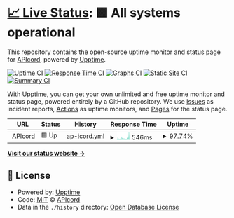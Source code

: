 # [📈 Live Status](https://APIcord.github.io/status): <!--live status--> **🟩 All systems operational**

This repository contains the open-source uptime monitor and status page for [APIcord](https://apicord.github.io), powered by [Upptime](https://github.com/upptime/upptime).

[![Uptime CI](https://github.com/APIcord/status/workflows/Uptime%20CI/badge.svg)](https://github.com/APIcord/status/actions?query=workflow%3A%22Uptime+CI%22)
[![Response Time CI](https://github.com/APIcord/status/workflows/Response%20Time%20CI/badge.svg)](https://github.com/APIcord/status/actions?query=workflow%3A%22Response+Time+CI%22)
[![Graphs CI](https://github.com/APIcord/status/workflows/Graphs%20CI/badge.svg)](https://github.com/APIcord/status/actions?query=workflow%3A%22Graphs+CI%22)
[![Static Site CI](https://github.com/APIcord/status/workflows/Static%20Site%20CI/badge.svg)](https://github.com/APIcord/status/actions?query=workflow%3A%22Static+Site+CI%22)
[![Summary CI](https://github.com/APIcord/status/workflows/Summary%20CI/badge.svg)](https://github.com/APIcord/status/actions?query=workflow%3A%22Summary+CI%22)

With [Upptime](https://upptime.js.org), you can get your own unlimited and free uptime monitor and status page, powered entirely by a GitHub repository. We use [Issues](https://github.com/APIcord/status/issues) as incident reports, [Actions](https://github.com/APIcord/status/actions) as uptime monitors, and [Pages](https://APIcord.github.io/status) for the status page.

<!--start: status pages-->
<!-- This summary is generated by Upptime (https://github.com/upptime/upptime) -->
<!-- Do not edit this manually, your changes will be overwritten -->
<!-- prettier-ignore -->
| URL | Status | History | Response Time | Uptime |
| --- | ------ | ------- | ------------- | ------ |
| <img alt="" src="https://apicord.github.io/imgs/apicord.jpeg" height="13"> [APIcord](https://apidiscord.l64.repl.co) | 🟩 Up | [ap-icord.yml](https://github.com/APIcord/status/commits/HEAD/history/ap-icord.yml) | <details><summary><img alt="Response time graph" src="./graphs/ap-icord/response-time-week.png" height="20"> 546ms</summary><br><a href="https://APIcord.github.io/status/history/ap-icord"><img alt="Response time 1529" src="https://img.shields.io/endpoint?url=https%3A%2F%2Fraw.githubusercontent.com%2FAPIcord%2Fstatus%2FHEAD%2Fapi%2Fap-icord%2Fresponse-time.json"></a><br><a href="https://APIcord.github.io/status/history/ap-icord"><img alt="24-hour response time 849" src="https://img.shields.io/endpoint?url=https%3A%2F%2Fraw.githubusercontent.com%2FAPIcord%2Fstatus%2FHEAD%2Fapi%2Fap-icord%2Fresponse-time-day.json"></a><br><a href="https://APIcord.github.io/status/history/ap-icord"><img alt="7-day response time 546" src="https://img.shields.io/endpoint?url=https%3A%2F%2Fraw.githubusercontent.com%2FAPIcord%2Fstatus%2FHEAD%2Fapi%2Fap-icord%2Fresponse-time-week.json"></a><br><a href="https://APIcord.github.io/status/history/ap-icord"><img alt="30-day response time 1261" src="https://img.shields.io/endpoint?url=https%3A%2F%2Fraw.githubusercontent.com%2FAPIcord%2Fstatus%2FHEAD%2Fapi%2Fap-icord%2Fresponse-time-month.json"></a><br><a href="https://APIcord.github.io/status/history/ap-icord"><img alt="1-year response time 1529" src="https://img.shields.io/endpoint?url=https%3A%2F%2Fraw.githubusercontent.com%2FAPIcord%2Fstatus%2FHEAD%2Fapi%2Fap-icord%2Fresponse-time-year.json"></a></details> | <details><summary><a href="https://APIcord.github.io/status/history/ap-icord">97.74%</a></summary><a href="https://APIcord.github.io/status/history/ap-icord"><img alt="All-time uptime 94.33%" src="https://img.shields.io/endpoint?url=https%3A%2F%2Fraw.githubusercontent.com%2FAPIcord%2Fstatus%2FHEAD%2Fapi%2Fap-icord%2Fuptime.json"></a><br><a href="https://APIcord.github.io/status/history/ap-icord"><img alt="24-hour uptime 97.63%" src="https://img.shields.io/endpoint?url=https%3A%2F%2Fraw.githubusercontent.com%2FAPIcord%2Fstatus%2FHEAD%2Fapi%2Fap-icord%2Fuptime-day.json"></a><br><a href="https://APIcord.github.io/status/history/ap-icord"><img alt="7-day uptime 97.74%" src="https://img.shields.io/endpoint?url=https%3A%2F%2Fraw.githubusercontent.com%2FAPIcord%2Fstatus%2FHEAD%2Fapi%2Fap-icord%2Fuptime-week.json"></a><br><a href="https://APIcord.github.io/status/history/ap-icord"><img alt="30-day uptime 92.32%" src="https://img.shields.io/endpoint?url=https%3A%2F%2Fraw.githubusercontent.com%2FAPIcord%2Fstatus%2FHEAD%2Fapi%2Fap-icord%2Fuptime-month.json"></a><br><a href="https://APIcord.github.io/status/history/ap-icord"><img alt="1-year uptime 94.33%" src="https://img.shields.io/endpoint?url=https%3A%2F%2Fraw.githubusercontent.com%2FAPIcord%2Fstatus%2FHEAD%2Fapi%2Fap-icord%2Fuptime-year.json"></a></details>

<!--end: status pages-->

[**Visit our status website →**](https://APIcord.github.io/status)

## 📄 License

- Powered by: [Upptime](https://github.com/upptime/upptime)
- Code: [MIT](./LICENSE) © [APIcord](https://apicord.github.io)
- Data in the `./history` directory: [Open Database License](https://opendatacommons.org/licenses/odbl/1-0/)
